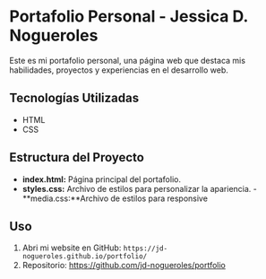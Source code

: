 # Portafolio Personal - Jessica D. Nogueroles

Este es mi portafolio personal, una página web que destaca mis habilidades, proyectos y experiencias en el desarrollo web.

## Tecnologías Utilizadas

- HTML
- CSS

## Estructura del Proyecto

- **index.html:** Página principal del portafolio.
- **styles.css:** Archivo de estilos para personalizar la apariencia.
-**media.css:**Archivo de estilos para responsive

## Uso

1. Abri mi website en GitHub: `https://jd-nogueroles.github.io/portfolio/`
2. Repositorio: https://github.com/jd-nogueroles/portfolio
